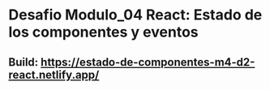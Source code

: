 # Desafio Modulo_04 React: Estado de los componentes y eventos
## Build: https://estado-de-componentes-m4-d2-react.netlify.app/
